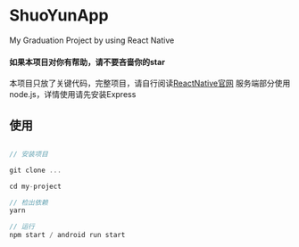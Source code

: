 # ShuoYunApp
My Graduation Project by using React Native

#### 如果本项目对你有帮助，请不要吝啬你的star

本项目只放了关键代码，完整项目，请自行阅读[ReactNative官网](https://reactnative.cn/)
服务端部分使用node.js，详情使用请先安装Express

## 使用

```javascript

// 安装项目

git clone ...

cd my-project

// 检出依赖
yarn

// 运行
npm start / android run start
```
